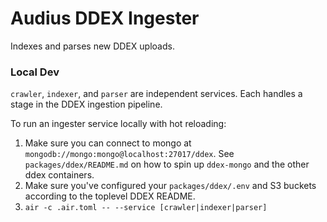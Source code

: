 # Audius DDEX Ingester

Indexes and parses new DDEX uploads.

### Local Dev
`crawler`, `indexer`, and `parser` are independent services. Each handles a stage in the DDEX ingestion pipeline.

To run an ingester service locally with hot reloading:
1. Make sure you can connect to mongo at `mongodb://mongo:mongo@localhost:27017/ddex`. See `packages/ddex/README.md` on how to spin up `ddex-mongo` and the other ddex containers.
2. Make sure you've configured your `packages/ddex/.env` and S3 buckets according to the toplevel DDEX README.
2. `air -c .air.toml -- --service [crawler|indexer|parser]`
